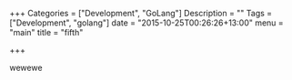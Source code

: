 +++
Categories = ["Development", "GoLang"]
Description = ""
Tags = ["Development", "golang"]
date = "2015-10-25T00:26:26+13:00"
menu = "main"
title = "fifth"

+++

wewewe

